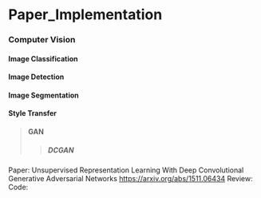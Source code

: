 # Paper_Implementation

### Computer Vision

#### Image Classification

#### Image Detection

#### Image Segmentation

#### Style Transfer

> #### GAN
> > ##### DCGAN
  Paper: Unsupervised Representation Learning With Deep Convolutional Generative Adversarial Networks
    https://arxiv.org/abs/1511.06434
  Review: 
  Code: 
